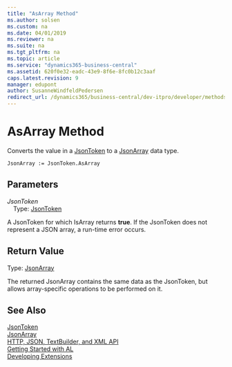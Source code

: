 ```yaml
---
title: "AsArray Method"
ms.author: solsen
ms.custom: na
ms.date: 04/01/2019
ms.reviewer: na
ms.suite: na
ms.tgt_pltfrm: na
ms.topic: article
ms.service: "dynamics365-business-central"
ms.assetid: 620f0e32-eadc-43e9-8f6e-8fc0b12c3aaf
caps.latest.revision: 9
manager: edupont
author: SusanneWindfeldPedersen
redirect_url: /dynamics365/business-central/dev-itpro/developer/methods-auto/library
---
```

<!--This topic is deprected, see redirection URL-->

 

# AsArray Method

Converts the value in a [JsonToken](jsontoken-class.md) to a [JsonArray](jsonarray-class.md) data type.

```
JsonArray := JsonToken.AsArray
```

## Parameters
*JsonToken*  
&emsp;Type: [JsonToken](jsontoken-class.md)

A JsonToken for which IsArray returns **true**. If the JsonToken does not represent a JSON array, a run-time error occurs.

## Return Value
Type: [JsonArray](jsonarray-class.md)

The returned JsonArray contains the same data as the JsonToken, but allows array-specific operations to be performed on it.

## See Also
[JsonToken](jsontoken-class.md)  
[JsonArray](jsonarray-class.md)  
[HTTP, JSON, TextBuilder, and XML API](../devenv-restapi-overview.md)  
[Getting Started with AL](../devenv-get-started.md)  
[Developing Extensions](../devenv-dev-overview.md)

